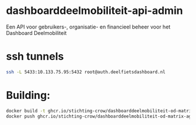 # dashboarddeelmobiliteit-api-admin
Een API voor gebruikers-, organisatie- en financieel beheer voor het Dashboard Deelmobiliteit

# ssh tunnels
```bash
ssh -L 5433:10.133.75.95:5432 root@auth.deelfietsdashboard.nl
```

# Building:
```bash
docker build -t ghcr.io/stichting-crow/dashboarddeelmobiliteit-od-matrix-aggregator:x.y .
docker push ghcr.io/stichting-crow/dashboarddeelmobiliteit-od-matrix-aggregator:x.y
```

